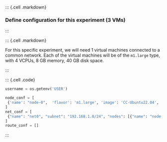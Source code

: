 ::: {.cell .markdown}
### Define configuration for this experiment (3 VMs)
:::

::: {.cell .markdown}

For this specific experiment, we will need 1 virtual machines connected to a common network. Each of the virtual machines will be of the `m1.large` type, with 4 VCPUs, 8 GB memory, 40 GB disk space.

:::

::: {.cell .code}
```python
username = os.getenv('USER')

node_conf = [
 {'name': "node-0",  'flavor': 'm1.large', 'image': 'CC-Ubuntu22.04', 'packages': ["virtualenv"], 'bastion': True}, 
]
net_conf = [
 {"name": "net0", "subnet": "192.168.1.0/24", "nodes": [{"name": "node-0",   "addr": "192.168.1.10"}]},
]
route_conf = []
```
:::
